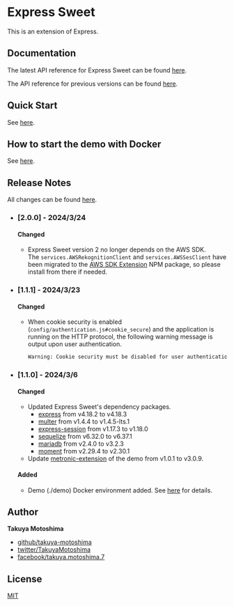 # Express Sweet
This is an extension of Express.

## Documentation
The latest API reference for Express Sweet can be found [here](https://takuya-motoshima.github.io/express-sweet/v2/).

The API reference for previous versions can be found [here](https://takuya-motoshima.github.io/express-sweet/v1/).

## Quick Start
See [here](QUICK_START.md).

## How to start the demo with Docker
See [here](demo/README.md).

## Release Notes
All changes can be found [here](CHANGELOG.md).

- ### [2.0.0] - 2024/3/24
    #### Changed
    - Express Sweet version 2 no longer depends on the AWS SDK.  
        The `services.AWSRekognitionClient` and `services.AWSSesClient` have been migrated to the [AWS SDK Extension](https://www.npmjs.com/package/aws-sdk-extension) NPM package, so please install from there if needed.

- ### [1.1.1] - 2024/3/23
    #### Changed
    - When cookie security is enabled (`config/authentication.js#cookie_secure`) and the application is running on the HTTP protocol, the following warning message is output upon user authentication.
        ```sh
        Warning: Cookie security must be disabled for user authentication to work over the HTTP protocol (config/authentication.js#cookie_secure)
        ```
- ### [1.1.0] - 2024/3/6
    #### Changed
    - Updated Express Sweet's dependency packages.
        - [express](https://www.npmjs.com/package/express) from v4.18.2 to v4.18.3
        - [multer](https://www.npmjs.com/package/multer) from v1.4.4 to v1.4.5-lts.1
        - [express-session](https://www.npmjs.com/package/express-session) from v1.17.3 to v1.18.0
        - [sequelize](https://www.npmjs.com/package/sequelize) from v6.32.0 to v6.37.1
        - [mariadb](https://www.npmjs.com/package/mariadb) from v2.4.0 to v3.2.3
        - [moment](https://www.npmjs.com/package/moment) from v2.29.4 to v2.30.1
    - Update [metronic-extension](https://www.npmjs.com/package/metronic-extension) of the demo from v1.0.1 to v3.0.9.

    #### Added
    - Demo (./demo) Docker environment added. See [here](demo/README.md) for details.

<!-- ## Testing
With [npm](http://npmjs.org) do:

```sh
npm test
``` -->

## Author
**Takuya Motoshima**

* [github/takuya-motoshima](https://github.com/takuya-motoshima)
* [twitter/TakuyaMotoshima](https://twitter.com/TakuyaMotoshima)
* [facebook/takuya.motoshima.7](https://www.facebook.com/takuya.motoshima.7)

## License
[MIT](LICENSE)